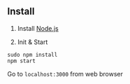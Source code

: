 ## Install

1. Install [Node.js](https://nodejs.org/en/)

2. Init & Start
```
sudo npm install
npm start
```

Go to `localhost:3000` from web browser
